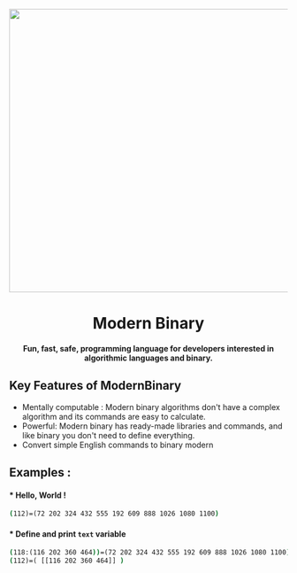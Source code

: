 <div align="center">
<p>
    <img width="512" src="https://github.com/ThisIsMatin/ModernBinary/blob/main/dist/logo.png?raw=true">
</p>
<h1>Modern Binary</h1>
<h4>Fun, fast, safe, programming language for developers interested in algorithmic languages and binary.</h4>
</div>
<div align="center">
</div>

## Key Features of ModernBinary

- Mentally computable : Modern binary algorithms don't have a complex algorithm and its commands are easy to calculate.
- Powerful: Modern binary has ready-made libraries and commands, and like binary you don't need to define everything.
- Convert simple English commands to binary modern

## Examples :
#### * Hello, World !

```bat
(112)=(72 202 324 432 555 192 609 888 1026 1080 1100)
```

#### * Define and print `text` variable
```bat
(118:(116 202 360 464))=(72 202 324 432 555 192 609 888 1026 1080 1100)
(112)=( [[116 202 360 464]] )
```